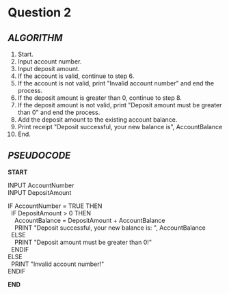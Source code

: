 # Question 2

## *ALGORITHM*

1. Start.
2. Input account number.
3. Input deposit amount.
4. If the account is valid, continue to step 6.
5. If the account is not valid, print "Invalid account number" and end the process.
6. If the deposit amount is greater than 0, continue to step 8.
7. If the deposit amount is not valid, print "Deposit amount must be greater than 0" and end the process.
8. Add the deposit amount to the existing account balance.
9. Print receipt "Deposit successful, your new balance is", AccountBalance
10. End.

## *PSEUDOCODE*

**START**

INPUT AccountNumber\
INPUT DepositAmount

IF AccountNumber = TRUE THEN\
&nbsp; IF DepositAmount > 0 THEN\
&nbsp;&nbsp;&nbsp; AccountBalance = DepositAmount + AccountBalance\
&nbsp;&nbsp;&nbsp; PRINT "Deposit successful, your new balance is: ", AccountBalance\
&nbsp; ELSE\
&nbsp;&nbsp;&nbsp; PRINT "Deposit amount must be greater than 0!"\
&nbsp; ENDIF\
ELSE\
&nbsp; PRINT "Invalid account number!"\
ENDIF

**END**
